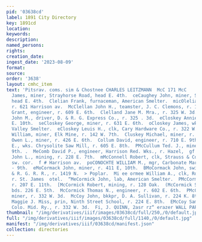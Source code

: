 ```yaml
---
pid: '03638cd'
label: 1891 City Directory
key: 1891cd
location: 
keywords: 
description: 
named_persons: 
rights: 
creation_date: 
ingest_date: '2023-08-09'
format: 
source: 
order: '3638'
layout: cmhc_item
text: 'Pitsrav. coms. sim & Chostnee CHARLES LEITZMANN  McC 171 McC                                                                                        McCaughey
  James, miner, Strayhorse Road, head E. 4th.  ceCaughey John, miner, Strayhorse Road,
  head E. 4th.  Clelian Frank, furnaceman, American Smelter.  micOlelian John, miner,
  r. 621 Harrison av.  McClellan John H., teamster, J. C. Clemons, r. 139 W. 3d.  MeClelland
  Grant, engineer, r. 609 E. 6th.  Clelland Jane M. Mra., r. 325 W. 3d.  pioClelland
  John M., driver, D. & R. G. Express Co., r. 325 . 3d.  eCloskey Annie Mrs., r. 532
  E. 10th.  seCloskey George, miner, r. 631 E. 6th.  oCloskey James, wks. Arkansas
  Valley Smelter.  eCloskey Leuis H., clk, Cary Hardware Co., r. 322 W. 7th.  Clure
  William, miner, Elk Mine, r. 142 W. 7th.  Cluskey Michael, miner, r. 422 E. 6th.  Cluskey
  Owen L., miner, r. 426 E. 6th.  Collum David, engineer, r. 710 E. 9th.  Collum Frank
  E., wks. Chrysolite Saw Mill, r. 605 E. 8th.  PMcCullum Ted. J., miner, r. 710 E.
  9th. .  MeComb David P., engineer, Harrison Red. Wks., r. Hazel,  gf cor. 18th.  McCombe
  John L., mining, r. 228 E. 7th.  mMcConnell Robert, clk, Strauss & Co., r. Chestnut,
  sw. cor.  f # Harrison av.  poCONOCHTE WILLIAM M., mgr, Carbonate Market, r. 208
  - 9th.  eMoCormack John, miner, r. 411 E, 10th.  BMoCormack John, switchman, D.
  & R. G. R. R., r. 1419 N.  > Poplar.  Mi ee ormee William A., clk, Robert Schrader,
  r. St. James  otel.  “MeCormick John, lab, American Smelter.  PMcCormick Mary Mrs.,
  r. 207 E. 11th.  [McCormick Robert, mining, r. 128 Oak.  (McCormick Stephen, miner,
  bds. 226 E. 5th.  McCormick Thomas N., engineer, r. 602 E. 6th.  PMcCoy Albert G.,
  miner, r. 332 W. 3d.  McCoy John, bkkpr, D. A. Sullivan, r. 224 K. 8th.  -MoCoy
  Maggie J. Miss, prin, Ninth Street School, r. 224 E. 8th.  EMcCoy Samuel A., wiper,
  Colo. Mid. Ry., r. 332 W. 3d.  Fi, J. QUINN, 2asr rz“ erazer WALL PAPER    '
thumbnail: "/img/derivatives/iiif/images/03638cd/full/250,/0/default.jpg"
full: "/img/derivatives/iiif/images/03638cd/full/1140,/0/default.jpg"
manifest: "/img/derivatives/iiif/03638cd/manifest.json"
collection: directories
---
```

